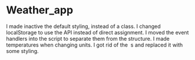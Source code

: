 # Weather_app
I made inactive the default styling, instead of a class.
I changed localStorage to use the API instead of direct assignment.
I moved the event handlers into the script to separate them from the structure.
I made temperatures when changing units.
I got rid of the &nbsp;s and replaced it with some styling.
